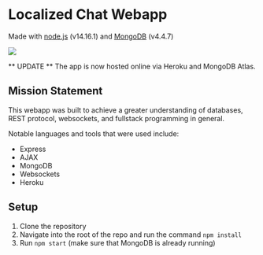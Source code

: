 # Localized Chat Webapp

Made with [node.js](https://nodejs.org/en/download/) (v14.16.1) and [MongoDB](https://www.mongodb.com/try/download/community) (v4.4.7)

<img src="https://raw.githubusercontent.com/kopokopok/local-chat/main/img/demo.gif"/>

** UPDATE ** The app is now hosted online via Heroku and MongoDB Atlas.

## Mission Statement

This webapp was built to achieve a greater understanding of databases, REST protocol, websockets, and fullstack programming in general.

Notable languages and tools that were used include:
- Express
- AJAX
- MongoDB
- Websockets
- Heroku

## Setup

1. Clone the repository
2. Navigate into the root of the repo and run the command `npm install`
3. Run `npm start` (make sure that MongoDB is already running)
